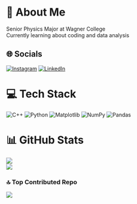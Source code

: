# 💫 About Me
Senior Physics Major at Wagner College<br>Currently learning about coding and data analysis<br>


## 🌐 Socials
[![Instagram](https://img.shields.io/badge/Instagram-%23E4405F.svg?logo=Instagram&logoColor=white)](https://instagram.com/angelo_zaina) [![LinkedIn](https://img.shields.io/badge/LinkedIn-%230077B5.svg?logo=linkedin&logoColor=white)](https://linkedin.com/in/www.linkedin.com/in/angelo-zaina-9272262b9) 

# 💻 Tech Stack
![C++](https://img.shields.io/badge/c++-%2300599C.svg?style=for-the-badge&logo=c%2B%2B&logoColor=white) ![Python](https://img.shields.io/badge/python-3670A0?style=for-the-badge&logo=python&logoColor=ffdd54) ![Matplotlib](https://img.shields.io/badge/Matplotlib-%23ffffff.svg?style=for-the-badge&logo=Matplotlib&logoColor=black) ![NumPy](https://img.shields.io/badge/numpy-%23013243.svg?style=for-the-badge&logo=numpy&logoColor=white) ![Pandas](https://img.shields.io/badge/pandas-%23150458.svg?style=for-the-badge&logo=pandas&logoColor=white)
# 📊 GitHub Stats
![](https://github-readme-stats.vercel.app/api?username=Angelo-gz&theme=cobalt&hide_border=false&include_all_commits=false&count_private=false)<br/>
![](https://github-readme-streak-stats.herokuapp.com/?user=Angelo-gz&theme=cobalt&hide_border=false)<br/>


### 🔝 Top Contributed Repo
![](https://github-contributor-stats.vercel.app/api?username=Angelo-gz&limit=5&theme=dark&combine_all_yearly_contributions=true)

<!-- Proudly created with GPRM ( https://gprm.itsvg.in ) -->
